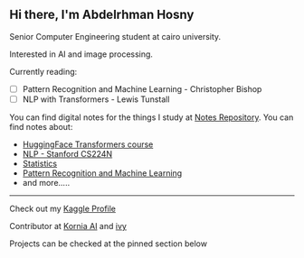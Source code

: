 ## Hi there, I'm Abdelrhman Hosny

Senior Computer Engineering student at cairo university.

Interested in AI and image processing.

Currently reading:

- [ ] Pattern Recognition and Machine Learning - Christopher Bishop
- [ ] NLP with Transformers - Lewis Tunstall

You can find digital notes for the things I study at [Notes Repository](https://github.com/Abdelrhman-Hosny/MachineLearningNotes). You can find notes about:
- [HuggingFace Transformers course](https://github.com/Abdelrhman-Hosny/MachineLearningNotes/tree/master/NLP/HuggingFace)
- [NLP - Stanford CS224N](https://github.com/Abdelrhman-Hosny/MachineLearningNotes/tree/master/NLP/CS224n)
- [Statistics](https://github.com/Abdelrhman-Hosny/MachineLearningNotes/tree/master/Statistics)
- [Pattern Recognition and Machine Learning](https://github.com/Abdelrhman-Hosny/MachineLearningNotes/tree/master/Bishop-PatternRecognition)
- and more.....
****
Check out my [Kaggle Profile](https://www.kaggle.com/abdelrhmanhosny)

Contributor at [Kornia AI](https://github.com/kornia/kornia) and [ivy](https://github.com/unifyai/ivy)

Projects can be checked at the pinned section below
  
<!--
**Abdelrhman-Hosny/Abdelrhman-Hosny** is a ✨ _special_ ✨ repository because its `README.md` (this file) appears on your GitHub profile.

Here are some ideas to get you started:

- 🔭 I’m currently working on ...
- 🌱 I’m currently learning ...
- 👯 I’m looking to collaborate on ...
- 🤔 I’m looking for help with ...
- 💬 Ask me about ...
- 📫 How to reach me: ...
- 😄 Pronouns: ...
- ⚡ Fun fact: ...
-->
